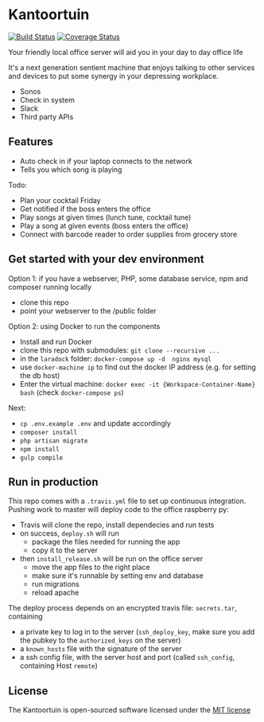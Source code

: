 # Kantoortuin

[![Build Status](https://travis-ci.org/orottier/local-office-server.svg?branch=master)](https://travis-ci.org/orottier/local-office-server)
[![Coverage Status](https://coveralls.io/repos/github/orottier/local-office-server/badge.svg?branch=master)](https://coveralls.io/github/orottier/local-office-server?branch=master)

Your friendly local office server will aid you in your day to day office life

It's a next generation sentient machine that enjoys talking to other services and devices to put some synergy in your depressing workplace.
- Sonos
- Check in system
- Slack
- Third party APIs

## Features

- Auto check in if your laptop connects to the network
- Tells you which song is playing

Todo:
- Plan your cocktail Friday
- Get notified if the boss enters the office
- Play songs at given times (lunch tune, cocktail tune)
- Play a song at given events (boss enters the office)
- Connect with barcode reader to order supplies from grocery store

## Get started with your dev environment

Option 1: if you have a webserver, PHP, some database service, npm and composer running locally
- clone this repo
- point your webserver to the /public folder

Option 2: using Docker to run the components
- Install and run Docker
- clone this repo with submodules: `git clone --recursive ...`
- in the `laradock` folder: `docker-compose up -d  nginx mysql`
- use `docker-machine ip` to find out the docker IP address (e.g. for setting the db host)
- Enter the virtual machine: `docker exec -it {Workspace-Container-Name} bash` (check `docker-compose ps`)

Next:

- `cp .env.example .env` and update accordingly
- `composer install`
- `php artisan migrate`
- `npm install`
- `gulp compile`

## Run in production

This repo comes with a `.travis.yml` file to set up continuous integration. Pushing work to master will deploy code to the office raspberry py:
- Travis will clone the repo, install dependecies and run tests
- on success, `deploy.sh` will run
    - package the files needed for running the app
    - copy it to the server
- then `install_release.sh` will be run on the office server
    - move the app files to the right place
    - make sure it's runnable by setting env and database
    - run migrations
    - reload apache

The deploy process depends on an encrypted travis file: `secrets.tar`, containing
 - a private key to log in to the server (`ssh_deploy_key`, make sure you add the pubkey to the `authorized_keys` on the server)
 - a `known_hosts` file with the signature of the server
 - a ssh config file, with the server host and port (called `ssh_config`, containing Host `remote`)

## License

The Kantoortuin is open-sourced software licensed under the [MIT license](http://opensource.org/licenses/MIT)
